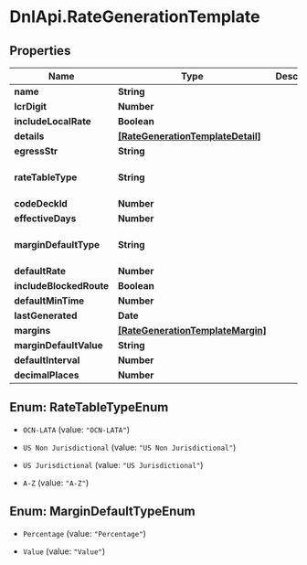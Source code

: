 # DnlApi.RateGenerationTemplate

## Properties
Name | Type | Description | Notes
------------ | ------------- | ------------- | -------------
**name** | **String** |  | [optional] 
**lcrDigit** | **Number** |  | [optional] 
**includeLocalRate** | **Boolean** |  | [optional] 
**details** | [**[RateGenerationTemplateDetail]**](RateGenerationTemplateDetail.md) |  | [optional] 
**egressStr** | **String** |  | [optional] 
**rateTableType** | **String** |  | [optional] [default to &#39;A-Z&#39;]
**codeDeckId** | **Number** |  | [optional] 
**effectiveDays** | **Number** |  | [optional] 
**marginDefaultType** | **String** |  | [optional] [default to &#39;Percentage&#39;]
**defaultRate** | **Number** |  | [optional] 
**includeBlockedRoute** | **Boolean** |  | [optional] 
**defaultMinTime** | **Number** |  | [optional] 
**lastGenerated** | **Date** |  | [optional] 
**margins** | [**[RateGenerationTemplateMargin]**](RateGenerationTemplateMargin.md) |  | [optional] 
**marginDefaultValue** | **String** |  | [optional] 
**defaultInterval** | **Number** |  | [optional] 
**decimalPlaces** | **Number** |  | [optional] 


<a name="RateTableTypeEnum"></a>
## Enum: RateTableTypeEnum


* `OCN-LATA` (value: `"OCN-LATA"`)

* `US Non Jurisdictional` (value: `"US Non Jurisdictional"`)

* `US Jurisdictional` (value: `"US Jurisdictional"`)

* `A-Z` (value: `"A-Z"`)




<a name="MarginDefaultTypeEnum"></a>
## Enum: MarginDefaultTypeEnum


* `Percentage` (value: `"Percentage"`)

* `Value` (value: `"Value"`)




